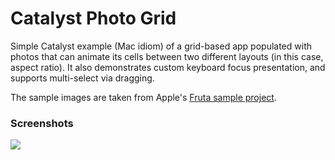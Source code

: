 # Catalyst Photo Grid

Simple Catalyst example (Mac idiom) of a grid-based app populated with photos that can animate its cells between two different layouts (in this case, aspect ratio). It also demonstrates custom keyboard focus presentation, and supports multi-select via dragging.

The sample images are taken from Apple's [Fruta sample project](https://developer.apple.com/documentation/swiftui/fruta_building_a_feature-rich_app_with_swiftui).

### Screenshots

![](https://hccdata.s3.amazonaws.com/gh_photogrid.jpg)
